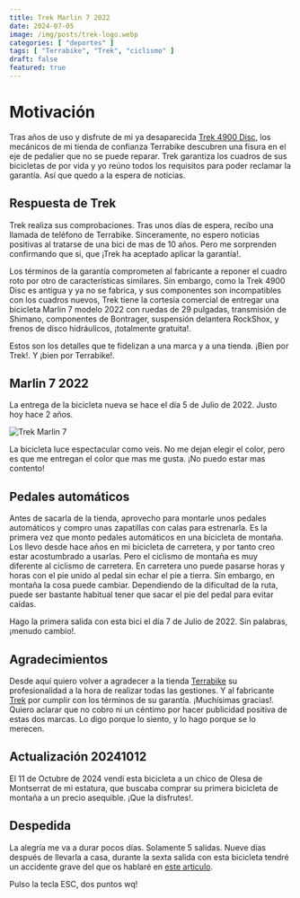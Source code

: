```yaml
---
title: Trek Marlin 7 2022
date: 2024-07-05
image: /img/posts/trek-logo.webp
categories: [ "deportes" ]
tags: [ "Terrabike", "Trek", "ciclismo" ]
draft: false
featured: true
---
```


# Motivación

Tras años de uso y disfrute de mi ya desaparecida [Trek 4900 Disc](/posts/trek-4900-disc), los mecánicos de mi tienda de confianza Terrabike descubren una fisura en el eje de pedalier que no se puede reparar. Trek garantiza los cuadros de sus bicicletas de por vida y yo reúno todos los requisitos para poder reclamar la garantía. Así que quedo a la espera de noticias.

## Respuesta de Trek

Trek realiza sus comprobaciones. Tras unos días de espera, recibo una llamada de teléfono de Terrabike. Sinceramente, no espero noticias positivas al tratarse de una bici de mas de 10 años. Pero me sorprenden confirmando que si, que ¡Trek ha aceptado aplicar la garantía!.

Los términos de la garantía comprometen al fabricante a reponer el cuadro roto por otro de características similares. Sin embargo, como la Trek 4900 Disc es antigua y ya no se fabrica, y sus componentes son incompatibles con los cuadros nuevos, Trek tiene la cortesía comercial de entregar una bicicleta Marlin 7 modelo 2022 con ruedas de 29 pulgadas, transmisión de Shimano, componentes de Bontrager, suspensión delantera RockShox, y frenos de disco hidráulicos, ¡totalmente gratuita!.

Estos son los detalles que te fidelizan a una marca y a una tienda. ¡Bien por Trek!. Y ¡bien por Terrabike!.

## Marlin 7 2022

La entrega de la bicicleta nueva se hace el día 5 de Julio de 2022. Justo hoy hace 2 años.

![Trek Marlin 7](/img/trek-marlin7-2022.webp)

La bicicleta luce espectacular como veis. No me dejan elegir el color, pero es que me entregan el color que mas me gusta. ¡No puedo estar mas contento!

## Pedales automáticos

Antes de sacarla de la tienda, aprovecho para montarle unos pedales automáticos y compro unas zapatillas con calas para estrenarla. Es la primera vez que monto pedales automáticos en una bicicleta de montaña. Los llevo desde hace años en mi bicicleta de carretera, y por tanto creo estar acostumbrado a usarlas. Pero el ciclismo de montaña es muy diferente al ciclismo de carretera. En carretera uno puede pasarse horas y horas con el pie unido al pedal sin echar el pie a tierra. Sin embargo, en montaña la cosa puede cambiar. Dependiendo de la dificultad de la ruta, puede ser bastante habitual tener que sacar el pie del pedal para evitar caídas.

Hago la primera salida con esta bici el día 7 de Julio de 2022. Sin palabras, ¡menudo cambio!.

## Agradecimientos

Desde aquí quiero volver a agradecer a la tienda [Terrabike](https://www.terra-bike.es/) su profesionalidad a la hora de realizar todas las gestiones. Y al fabricante [Trek](https://www.trekbikes.com/) por cumplir con los términos de su garantía. ¡Muchísimas gracias!. Quiero aclarar que no cobro ni un céntimo por hacer publicidad positiva de estas dos marcas. Lo digo porque lo siento, y lo hago porque se lo merecen.

## Actualización 20241012

El 11 de Octubre de 2024 vendí esta bicicleta a un chico de Olesa de Montserrat de mi estatura, que buscaba comprar su primera bicicleta de montaña a un precio asequible. ¡Que la disfrutes!.

## Despedida

La alegría me va a durar pocos días. Solamente 5 salidas. Nueve días después de llevarla a casa, durante la sexta salida con esta bicicleta tendré un accidente grave del que os hablaré en [este articulo](/posts/luxacion-codo).

Pulso la tecla ESC, dos puntos wq!

